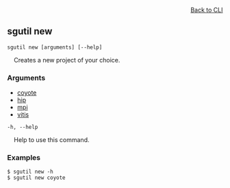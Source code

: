 <div id="readme" class="Box-body readme blob js-code-block-container">
<article class="markdown-body entry-content p-3 p-md-6" itemprop="text">
<p align="right">
<a href="https://github.com/fpgasystems/hacc/blob/main/cli/README.md#cli">Back to CLI</a>
</p>

## sgutil new

<code>sgutil new [arguments] [--help]</code>
<p>
  &nbsp; &nbsp; Creates a new project of your choice.
</p>

### Arguments

* [coyote](./sgutil-new-coyote.md)
* [hip](./sgutil-new-hip.md)
* [mpi](./sgutil-new-mpi.md)
* [vitis](./sgutil-new-vitis.md)

<code>-h, --help</code>
<p>
  &nbsp; &nbsp; Help to use this command.
</p>

### Examples
```
$ sgutil new -h
$ sgutil new coyote
```